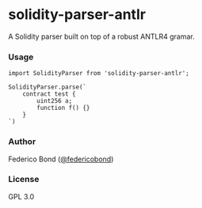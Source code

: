 solidity-parser-antlr
=====================

A Solidity parser built on top of a robust ANTLR4 gramar.

### Usage

    import SolidityParser from 'solidity-parser-antlr';

    SolidityParser.parse(`
        contract test {
            uint256 a;
            function f() {}
        }
    `)


### Author

Federico Bond ([@federicobond](https://github.com/federicobond))

### License

GPL 3.0
